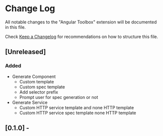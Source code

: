 # Change Log

All notable changes to the "Angular Toolbox" extension will be documented in this file.

Check [Keep a Changelog](http://keepachangelog.com/) for recommendations on how to structure this file.

## [Unreleased]

### Added

- Generate Component
  - Custom template
  - Custom spec template
  - Add selector prefix
  - Prompt user for spec generation or not
- Generate Service
  - Custom HTTP service template and none HTTP template
  - Custom HTTP service spec template none HTTP template

## [0.1.0] -

